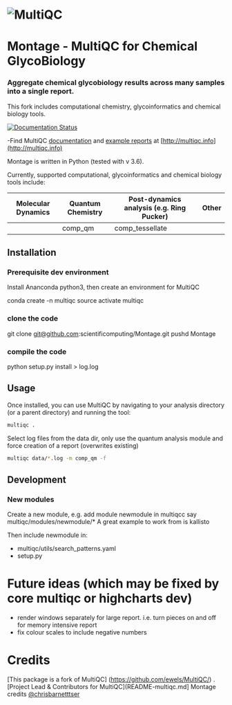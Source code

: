 # ![MultiQC](https://raw.githubusercontent.com/ewels/MultiQC/master/docs/images/MultiQC_logo.png)

# Montage - MultiQC for Chemical GlycoBiology
### Aggregate chemical glycobiology results across many samples into a single report.

This fork includes computational chemistry, glycoinformatics and chemical biology tools.


[![Documentation Status](https://readthedocs.org/projects/montage/badge/?version=latest)](https://montage.readthedocs.io/en/latest/?badge=latest)

-Find MultiQC [documentation](http://multiqc.info/docs) and [example reports](http://multiqc.info/examples/rna-seq/multiqc_report.html) at [http://multiqc.info](http://multiqc.info)



Montage is written in Python (tested with v 3.6). 

Currently, supported computational, glycoinformatics and chemical biology tools include:

|Molecular Dynamics               | Quantum Chemistry      | Post-dynamics analysis (e.g. Ring Pucker) | Other |
|---------------------------------|------------------------|---------------------------|----------------------|
|                                 |comp_qm                 |comp_tessellate             |                      |


## Installation

### Prerequisite dev environment
Install Ananconda python3, then create an environment for MultiQC

conda create -n multiqc
source activate multiqc

### clone the code
git clone git@github.com:scientificomputing/Montage.git
pushd Montage

### compile the code
python setup.py install > log.log

## Usage
Once installed, you can use MultiQC by navigating to your analysis directory
(or a parent directory) and running the tool:
```bash
multiqc .
```

Select log files from the data dir, only use the quantum analysis module and force creation of a report (overwrites existing)
```bash
multiqc data/*.log -m comp_qm -f
```


## Development

### New modules
Create a new module, e.g. add module newmodule in multiqcc say multiqc/modules/newmodule/*
A great example to work from is kallisto

Then include newmodule in:
 - multiqc/utils/search_patterns.yaml
 - setup.py


# Future ideas (which may be fixed by core multiqc or highcharts dev)

- render windows separately for large report. i.e. turn pieces on and off for memory intensive report
- fix colour scales to include negative numbers

# Credits
[This package is a fork of MultiQC] (https://github.com/ewels/MultiQC/) . [Project Lead & Contributors for MultiQC](README-multiqc.md]
Montage credits [@chrisbarnetttser](https://github.com/chrisbarnettster)



